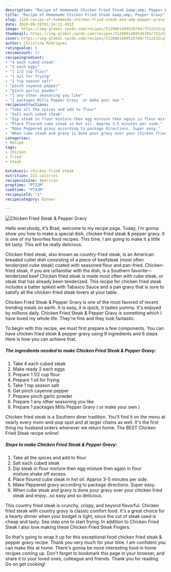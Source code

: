 ```yaml
---
description: "Recipe of Homemade Chicken Fried Steak &amp;amp; Pepper Gravy"
title: "Recipe of Homemade Chicken Fried Steak &amp;amp; Pepper Gravy"
slug: 1128-recipe-of-homemade-chicken-fried-steak-and-amp-pepper-gravy
date: 2020-09-26T01:34:11.491Z
image: https://img-global.cpcdn.com/recipes/5128081489526784/751x532cq70/chicken-fried-steak-pepper-gravy-recipe-main-photo.jpg
thumbnail: https://img-global.cpcdn.com/recipes/5128081489526784/751x532cq70/chicken-fried-steak-pepper-gravy-recipe-main-photo.jpg
cover: https://img-global.cpcdn.com/recipes/5128081489526784/751x532cq70/chicken-fried-steak-pepper-gravy-recipe-main-photo.jpg
author: Christina Rodriguez
ratingvalue: 5
reviewcount: 11
recipeingredient:
- "4 each cubed steak"
- "2 each eggs"
- "1 1/2 cup flour"
- "1 oil for frying"
- "1 tsp season salt"
- "pinch cayenne pepper"
- "pinch garlic powder"
- "1 any other seasoning you like"
- "1 packages Mills Pepper Gravy  or make your own "
recipeinstructions:
- "Take all the spices and add to flour"
- "Salt each cubed steak"
- "Dip steak in flour mixture then egg mixture then again in flour mixture.shake off excess."
- "Place floured cube steak in hot oil. Approx 3-5 minutes per side."
- "Make Peppered gravy according to package directions. Super easy."
- "When cube steak and gravy is done pour gravy over your chicken fried steak and enjoy...so easy and so delicious."
categories:
- Recipe
tags:
- chicken
- fried
- steak

katakunci: chicken fried steak 
nutrition: 222 calories
recipecuisine: American
preptime: "PT22M"
cooktime: "PT43M"
recipeyield: "1"
recipecategory: Dinner

---
```



![Chicken Fried Steak &amp; Pepper Gravy](https://img-global.cpcdn.com/recipes/5128081489526784/751x532cq70/chicken-fried-steak-pepper-gravy-recipe-main-photo.jpg)

Hello everybody, it's Brad, welcome to my recipe page. Today, I'm gonna show you how to make a special dish, chicken fried steak &amp; pepper gravy. It is one of my favorites food recipes. This time, I am going to make it a little bit tasty. This will be really delicious.

Chicken fried steak, also known as country-fried steak, is an American breaded cutlet dish consisting of a piece of beefsteak (most often tenderized cube steak) coated with seasoned flour and pan-fried. Chicken-fried steak, if you are unfamiliar with the dish, is a Southern favorite—tenderized beef Chicken fried steak is made most often with cube steak, or steak that has already been tenderized. This recipe for chicken fried steak includes a batter spiked with Tabasco Sauce and a pan gravy that is sure to satisfy all the chicken-fried steak lovers at your table.

Chicken Fried Steak &amp; Pepper Gravy is one of the most favored of recent trending meals on earth. It is easy, it is quick, it tastes yummy. It's enjoyed by millions daily. Chicken Fried Steak &amp; Pepper Gravy is something which I have loved my whole life. They're fine and they look fantastic.


To begin with this recipe, we must first prepare a few components. You can have chicken fried steak &amp; pepper gravy using 9 ingredients and 6 steps. Here is how you can achieve that.

<!--inarticleads1-->

##### The ingredients needed to make Chicken Fried Steak &amp; Pepper Gravy:

1. Take 4 each cubed steak
1. Make ready 2 each eggs
1. Prepare 1 1/2 cup flour
1. Prepare 1 oil for frying
1. Take 1 tsp season salt
1. Get pinch cayenne pepper
1. Prepare pinch garlic powder
1. Prepare 1 any other seasoning you like
1. Prepare 1 packages Mills Pepper Gravy ( or make your own )


Chicken fried steak is a Southern diner tradition. You&#39;ll find it on the menu at nearly every mom-and-pop spot and at larger chains as well. It&#39;s the first thing my husband orders whenever we return home. The BEST Chicken Fried Steak recipe online! 

<!--inarticleads2-->

##### Steps to make Chicken Fried Steak &amp; Pepper Gravy:

1. Take all the spices and add to flour
1. Salt each cubed steak
1. Dip steak in flour mixture then egg mixture then again in flour mixture.shake off excess.
1. Place floured cube steak in hot oil. Approx 3-5 minutes per side.
1. Make Peppered gravy according to package directions. Super easy.
1. When cube steak and gravy is done pour gravy over your chicken fried steak and enjoy...so easy and so delicious.


This country fried steak is crunchy, crispy, and beyond flavorful. Chicken fried steak with country gravy is classic comfort food. It&#39;s a great choice for a hearty dinner when your budget is tight, since the cut of steak used is cheap and tasty. See step one to start frying. In addition to Chicken Fried Steak I also love making these Chicken Fried Steak Fingers. 

So that's going to wrap it up for this exceptional food chicken fried steak &amp; pepper gravy recipe. Thank you very much for your time. I am confident you can make this at home. There's gonna be more interesting food in home recipes coming up. Don't forget to bookmark this page in your browser, and share it to your loved ones, colleague and friends. Thank you for reading. Go on get cooking!
